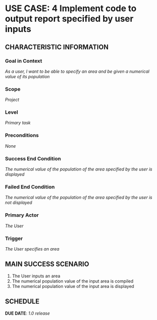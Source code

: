 # USE CASE: 4  Implement code to output report specified by user inputs

## CHARACTERISTIC INFORMATION

### Goal in Context

*As a user, I want to be able to specify an area and be given a numerical value of its population*

### Scope

*Project*

### Level

*Primary task*

### Preconditions

*None*

### Success End Condition

*The numerical value of the population of the area specified by the user is displayed*

### Failed End Condition

*The numerical value of the population of the area specified by the user is not displayed*

### Primary Actor

*The User*

### Trigger

*The User specifies an area*

## MAIN SUCCESS SCENARIO

1. The User inputs an area
2. The numerical population value of the input area is compiled
3. The numerical population value of the input area is displayed


## SCHEDULE

**DUE DATE**: *1.0 release*